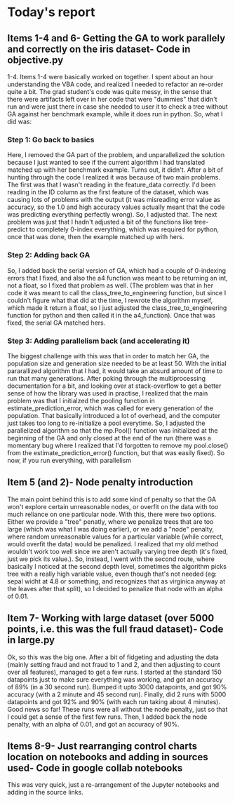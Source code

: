 # Today's report
## Items 1-4 and 6- Getting the GA to work parallely and correctly on the iris dataset- Code in objective.py
1-4. Items 1-4 were basically worked on together. I spent about an hour understanding the VBA code, and realized I needed to refactor an re-order quite a bit. The grad student's code was quite messy, in the sense that there were artifacts left over in her code that were "dummies" that didn't run and were just there in case she needed to user it to check a tree without GA against her benchmark example, while it does run in python. So, what I did was:

### Step 1: Go back to basics
Here, I removed the GA part of the problem, and unparallelized the solution because I just wanted to see if the current algorithm I had translated matched up with her benchmark example. Turns out, it didn't. After a bit of hunting through the code I realized it was because of two main problems. The first was that I wasn't reading in the feature_data correctly. I'd been reading in the ID column as the first feature of the dataset, which was causing lots of problems with the output (it was misreading error value as accuracy, so the 1.0 and high accuracy values actually meant that the code was predicting everything perfectly wrong). So, I adjusted that. The next problem was just that I hadn't adjusted a bit of the functions like tree-predict to completely 0-index everything, which was required for python, once that was done, then the example matched up with hers.

### Step 2: Adding back GA
So, I added back the serial version of GA, which had a couple of 0-indexing errors that I fixed, and also the a4 function was meant to be returning an int, not a float, so I fixed that problem as well. (The problem was that in her code it was meant to call the class_tree_to_engineering function, but since I couldn't figure what that did at the time, I rewrote the algorithm myself, which made it return a float, so I just adjusted the class_tree_to_engineering function for python and then called it in the a4_function). Once that was fixed, the serial GA matched hers.

### Step 3: Adding parallelism back (and accelerating it)
The biggest challenge with this was that in order to match her GA, the population size and generation size needed to be at least 50. With the initial pararallized algorithm that I had, it would take an absurd amount of time to run that many generations. After poking through the multiprocessing documentation for a bit, and looking over at stack-overflow to get a better sense of how the library was used in practise, I realized that the main problem was that I initialzed the pooling function in estimate_prediction_error, which was called for every generation of the population. That basically introduced a lot of overhead, and the computer just takes too long to re-initialize a pool everytime. So, I adjusted the parallelized algorithm so that the mp.Pool() function was initialized at the beginning of the GA and only closed at the end of the run (there was a momentary bug where I realized that I'd forgotten to remove my pool.close() from the estimate_prediction_error() function, but that was easily fixed). So now, if you run everything, with parallelism 

## Item 5 (and 2)- Node penalty introduction
The main point behind this is to add some kind of penalty so that the GA won't explore certain unreasonable nodes, or overfit on the data with too much reliance on one particular node. With this, there were two options. Either we provide a "tree" penatly, where we penalize trees that are too large (which was what I was doing earlier), or we add a "node" penalty, where random unreasonable values for a particular variable (while correct, would overfit the data) would be penalized. I realized that my old method wouldn't work too well since we aren't actually varying tree depth (it's fixed, just we pick its value.). So, instead, I went with the second route, where basically I noticed at the second depth level, sometimes the algorithm picks tree with a really high variable value, even though that's not needed (eg: sepal widht at 4.8 or something, and recognizes that as virginica anyway at the leaves after that split), so I decided to penalize that node with an alpha of 0.01.

## Item 7- Working with large dataset (over 5000 points, i.e. this was the full fraud dataset)- Code in large.py
Ok, so this was the big one. After a bit of fidgeting and adjusting the data (mainly setting fraud and not fraud to 1 and 2, and then adjusting to count over all features), managed to get a few runs. I started at the standard 150 datapoints just to make sure everything was working, and got an accuracy of 89% (in a 30 second run). Bumped it upto 3000 datapoints, and got 90% accuracy (with a 2 minute and 45 second run). Finally, did 2 runs with 5000 datapoints and got 92% and 90% (with each run taking about 4 minutes). Good news so far! These runs were all without the node penalty, just so that I could get a sense of the first few runs. Then, I added back the node penalty, with an alpha of 0.01, and got an accuracy of 90%.

## Items 8-9- Just rearranging control charts location on notebooks and adding in sources used- Code in google collab notebooks
This was very quick, just a re-arrangement of the Jupyter notebooks and adding in the source links.